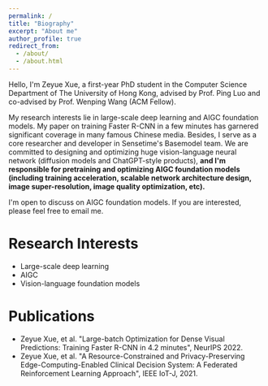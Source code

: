 ```yaml
---
permalink: /
title: "Biography"
excerpt: "About me"
author_profile: true
redirect_from: 
  - /about/
  - /about.html
---
```


Hello, I'm Zeyue Xue, a first-year PhD student in the Computer Science Department of The University of Hong Kong, advised by Prof. Ping Luo and co-advised by Prof. Wenping Wang (ACM Fellow). 

My research interests lie in large-scale deep learning and AIGC foundation models. My paper on training Faster R-CNN in a few minutes has garnered significant coverage in many famous Chinese media. Besides, I serve as a core researcher and developer in Sensetime's Basemodel team. We are committed to designing and optimizing huge vision-language neural network (diffusion models and ChatGPT-style products),  **and I'm responsible for pretraining and optimizing AIGC foundation models (including  training acceleration, scalable network architecture design, image super-resolution, image quality optimization, etc).**

I'm open to discuss on AIGC foundation models. If you are interested, please feel free to email me.


Research Interests
======
  * Large-scale deep learning
  * AIGC
  * Vision-language foundation models

**Publications**
======
  * Zeyue Xue, et al. "Large-batch Optimization for Dense Visual Predictions: Training Faster R-CNN in 4.2 minutes", NeurIPS 2022.
  * Zeyue Xue, et al. "A Resource-Constrained and Privacy-Preserving Edge-Computing-Enabled Clinical Decision System: A Federated Reinforcement Learning Approach", IEEE IoT-J, 2021.

